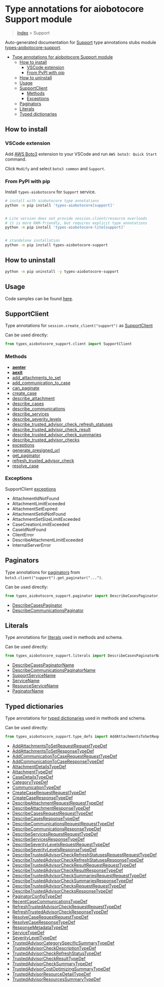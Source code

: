 <a id="type-annotations-for-aiobotocore-support-module"></a>

# Type annotations for aiobotocore Support module

> [Index](../README.md) > Support

Auto-generated documentation for
[Support](https://boto3.amazonaws.com/v1/documentation/api/latest/reference/services/support.html#Support)
type annotations stubs module
[types-aiobotocore-support](https://pypi.org/project/types-aiobotocore-support/).

- [Type annotations for aiobotocore Support module](#type-annotations-for-aiobotocore-support-module)
  - [How to install](#how-to-install)
    - [VSCode extension](#vscode-extension)
    - [From PyPI with pip](#from-pypi-with-pip)
  - [How to uninstall](#how-to-uninstall)
  - [Usage](#usage)
  - [SupportClient](#supportclient)
    - [Methods](#methods)
    - [Exceptions](#exceptions)
  - [Paginators](#paginators)
  - [Literals](#literals)
  - [Typed dictionaries](#typed-dictionaries)

<a id="how-to-install"></a>

## How to install

<a id="vscode-extension"></a>

### VSCode extension

Add
[AWS Boto3](https://marketplace.visualstudio.com/items?itemName=Boto3typed.boto3-ide)
extension to your VSCode and run `AWS boto3: Quick Start` command.

Click `Modify` and select `boto3 common` and `Support`.

<a id="from-pypi-with-pip"></a>

### From PyPI with pip

Install `types-aiobotocore` for `Support` service.

```bash
# install with aiobotocore type annotations
python -m pip install 'types-aiobotocore[support]'


# Lite version does not provide session.client/resource overloads
# it is more RAM-friendly, but requires explicit type annotations
python -m pip install 'types-aiobotocore-lite[support]'


# standalone installation
python -m pip install types-aiobotocore-support
```

<a id="how-to-uninstall"></a>

## How to uninstall

```bash
python -m pip uninstall -y types-aiobotocore-support
```

<a id="usage"></a>

## Usage

Code samples can be found [here](./usage.md).

<a id="supportclient"></a>

## SupportClient

Type annotations for `session.create_client("support")` as
[SupportClient](./client.md)

Can be used directly:

```python
from types_aiobotocore_support.client import SupportClient
```

<a id="methods"></a>

### Methods

- [__aenter__](./client.md#__aenter__)
- [__aexit__](./client.md#__aexit__)
- [add_attachments_to_set](./client.md#add_attachments_to_set)
- [add_communication_to_case](./client.md#add_communication_to_case)
- [can_paginate](./client.md#can_paginate)
- [create_case](./client.md#create_case)
- [describe_attachment](./client.md#describe_attachment)
- [describe_cases](./client.md#describe_cases)
- [describe_communications](./client.md#describe_communications)
- [describe_services](./client.md#describe_services)
- [describe_severity_levels](./client.md#describe_severity_levels)
- [describe_trusted_advisor_check_refresh_statuses](./client.md#describe_trusted_advisor_check_refresh_statuses)
- [describe_trusted_advisor_check_result](./client.md#describe_trusted_advisor_check_result)
- [describe_trusted_advisor_check_summaries](./client.md#describe_trusted_advisor_check_summaries)
- [describe_trusted_advisor_checks](./client.md#describe_trusted_advisor_checks)
- [exceptions](./client.md#exceptions)
- [generate_presigned_url](./client.md#generate_presigned_url)
- [get_paginator](./client.md#get_paginator)
- [refresh_trusted_advisor_check](./client.md#refresh_trusted_advisor_check)
- [resolve_case](./client.md#resolve_case)

<a id="exceptions"></a>

### Exceptions

SupportClient [exceptions](./client.md#exceptions)

- AttachmentIdNotFound
- AttachmentLimitExceeded
- AttachmentSetExpired
- AttachmentSetIdNotFound
- AttachmentSetSizeLimitExceeded
- CaseCreationLimitExceeded
- CaseIdNotFound
- ClientError
- DescribeAttachmentLimitExceeded
- InternalServerError

<a id="paginators"></a>

## Paginators

Type annotations for [paginators](./paginators.md) from
`boto3.client("support").get_paginator("...")`.

Can be used directly:

```python
from types_aiobotocore_support.paginator import DescribeCasesPaginator, ...
```

- [DescribeCasesPaginator](./paginators.md#describecasespaginator)
- [DescribeCommunicationsPaginator](./paginators.md#describecommunicationspaginator)

<a id="literals"></a>

## Literals

Type annotations for [literals](./literals.md) used in methods and schema.

Can be used directly:

```python
from types_aiobotocore_support.literals import DescribeCasesPaginatorName, ...
```

- [DescribeCasesPaginatorName](./literals.md#describecasespaginatorname)
- [DescribeCommunicationsPaginatorName](./literals.md#describecommunicationspaginatorname)
- [SupportServiceName](./literals.md#supportservicename)
- [ServiceName](./literals.md#servicename)
- [ResourceServiceName](./literals.md#resourceservicename)
- [PaginatorName](./literals.md#paginatorname)

<a id="typed-dictionaries"></a>

## Typed dictionaries

Type annotations for [typed dictionaries](./type_defs.md) used in methods and
schema.

Can be used directly:

```python
from types_aiobotocore_support.type_defs import AddAttachmentsToSetRequestRequestTypeDef, ...
```

- [AddAttachmentsToSetRequestRequestTypeDef](./type_defs.md#addattachmentstosetrequestrequesttypedef)
- [AddAttachmentsToSetResponseTypeDef](./type_defs.md#addattachmentstosetresponsetypedef)
- [AddCommunicationToCaseRequestRequestTypeDef](./type_defs.md#addcommunicationtocaserequestrequesttypedef)
- [AddCommunicationToCaseResponseTypeDef](./type_defs.md#addcommunicationtocaseresponsetypedef)
- [AttachmentDetailsTypeDef](./type_defs.md#attachmentdetailstypedef)
- [AttachmentTypeDef](./type_defs.md#attachmenttypedef)
- [CaseDetailsTypeDef](./type_defs.md#casedetailstypedef)
- [CategoryTypeDef](./type_defs.md#categorytypedef)
- [CommunicationTypeDef](./type_defs.md#communicationtypedef)
- [CreateCaseRequestRequestTypeDef](./type_defs.md#createcaserequestrequesttypedef)
- [CreateCaseResponseTypeDef](./type_defs.md#createcaseresponsetypedef)
- [DescribeAttachmentRequestRequestTypeDef](./type_defs.md#describeattachmentrequestrequesttypedef)
- [DescribeAttachmentResponseTypeDef](./type_defs.md#describeattachmentresponsetypedef)
- [DescribeCasesRequestRequestTypeDef](./type_defs.md#describecasesrequestrequesttypedef)
- [DescribeCasesResponseTypeDef](./type_defs.md#describecasesresponsetypedef)
- [DescribeCommunicationsRequestRequestTypeDef](./type_defs.md#describecommunicationsrequestrequesttypedef)
- [DescribeCommunicationsResponseTypeDef](./type_defs.md#describecommunicationsresponsetypedef)
- [DescribeServicesRequestRequestTypeDef](./type_defs.md#describeservicesrequestrequesttypedef)
- [DescribeServicesResponseTypeDef](./type_defs.md#describeservicesresponsetypedef)
- [DescribeSeverityLevelsRequestRequestTypeDef](./type_defs.md#describeseveritylevelsrequestrequesttypedef)
- [DescribeSeverityLevelsResponseTypeDef](./type_defs.md#describeseveritylevelsresponsetypedef)
- [DescribeTrustedAdvisorCheckRefreshStatusesRequestRequestTypeDef](./type_defs.md#describetrustedadvisorcheckrefreshstatusesrequestrequesttypedef)
- [DescribeTrustedAdvisorCheckRefreshStatusesResponseTypeDef](./type_defs.md#describetrustedadvisorcheckrefreshstatusesresponsetypedef)
- [DescribeTrustedAdvisorCheckResultRequestRequestTypeDef](./type_defs.md#describetrustedadvisorcheckresultrequestrequesttypedef)
- [DescribeTrustedAdvisorCheckResultResponseTypeDef](./type_defs.md#describetrustedadvisorcheckresultresponsetypedef)
- [DescribeTrustedAdvisorCheckSummariesRequestRequestTypeDef](./type_defs.md#describetrustedadvisorchecksummariesrequestrequesttypedef)
- [DescribeTrustedAdvisorCheckSummariesResponseTypeDef](./type_defs.md#describetrustedadvisorchecksummariesresponsetypedef)
- [DescribeTrustedAdvisorChecksRequestRequestTypeDef](./type_defs.md#describetrustedadvisorchecksrequestrequesttypedef)
- [DescribeTrustedAdvisorChecksResponseTypeDef](./type_defs.md#describetrustedadvisorchecksresponsetypedef)
- [PaginatorConfigTypeDef](./type_defs.md#paginatorconfigtypedef)
- [RecentCaseCommunicationsTypeDef](./type_defs.md#recentcasecommunicationstypedef)
- [RefreshTrustedAdvisorCheckRequestRequestTypeDef](./type_defs.md#refreshtrustedadvisorcheckrequestrequesttypedef)
- [RefreshTrustedAdvisorCheckResponseTypeDef](./type_defs.md#refreshtrustedadvisorcheckresponsetypedef)
- [ResolveCaseRequestRequestTypeDef](./type_defs.md#resolvecaserequestrequesttypedef)
- [ResolveCaseResponseTypeDef](./type_defs.md#resolvecaseresponsetypedef)
- [ResponseMetadataTypeDef](./type_defs.md#responsemetadatatypedef)
- [ServiceTypeDef](./type_defs.md#servicetypedef)
- [SeverityLevelTypeDef](./type_defs.md#severityleveltypedef)
- [TrustedAdvisorCategorySpecificSummaryTypeDef](./type_defs.md#trustedadvisorcategoryspecificsummarytypedef)
- [TrustedAdvisorCheckDescriptionTypeDef](./type_defs.md#trustedadvisorcheckdescriptiontypedef)
- [TrustedAdvisorCheckRefreshStatusTypeDef](./type_defs.md#trustedadvisorcheckrefreshstatustypedef)
- [TrustedAdvisorCheckResultTypeDef](./type_defs.md#trustedadvisorcheckresulttypedef)
- [TrustedAdvisorCheckSummaryTypeDef](./type_defs.md#trustedadvisorchecksummarytypedef)
- [TrustedAdvisorCostOptimizingSummaryTypeDef](./type_defs.md#trustedadvisorcostoptimizingsummarytypedef)
- [TrustedAdvisorResourceDetailTypeDef](./type_defs.md#trustedadvisorresourcedetailtypedef)
- [TrustedAdvisorResourcesSummaryTypeDef](./type_defs.md#trustedadvisorresourcessummarytypedef)
